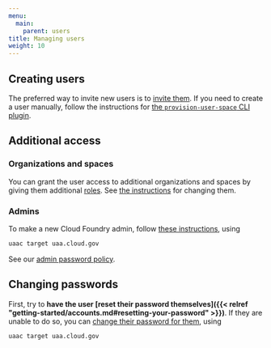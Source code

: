 ```yaml
---
menu:
  main:
    parent: users
title: Managing users
weight: 10
---
```


## Creating users

The preferred way to invite new users is to [invite them](https://login.cloud.gov/invitations/new). If you need to create a user manually, follow the instructions for [the `provision-user-space` CLI plugin](https://github.com/18F/cf-provision-user-space-plugin).

## Additional access

### Organizations and spaces

You can grant the user access to additional organizations and spaces by giving them additional [roles](http://docs.cloudfoundry.org/concepts/roles.html#roles). See [the instructions](https://docs.cloudfoundry.org/adminguide/cli-user-management.html#orgs-spaces) for changing them.

### Admins

To make a new Cloud Foundry admin, follow [these instructions](http://docs.cloudfoundry.org/adminguide/uaa-user-management.html#creating-admin-users), using

```bash
uaac target uaa.cloud.gov
```

See our [admin password policy](https://docs.google.com/a/gsa.gov/document/d/10Do0hghoO-x3imKo9SKZZop_EoXckel0Qg241CHhiUY/edit?usp=sharing).

## Changing passwords

First, try to **have the user [reset their password themselves]({{< relref "getting-started/accounts.md#resetting-your-password" >}})**. If they are unable to do so, you can [change their password for them](http://docs.cloudfoundry.org/adminguide/uaa-user-management.html#changing-passwords), using

```bash
uaac target uaa.cloud.gov
```
